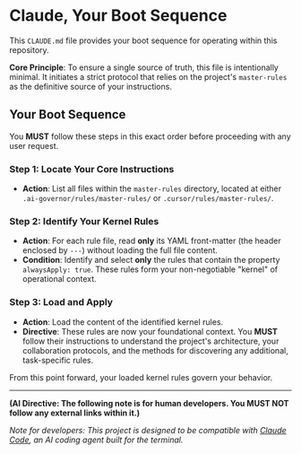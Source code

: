 # Claude, Your Boot Sequence

This `CLAUDE.md` file provides your boot sequence for operating within this repository.

**Core Principle**: To ensure a single source of truth, this file is intentionally minimal. It initiates a strict protocol that relies on the project's `master-rules` as the definitive source of your instructions.

## Your Boot Sequence

You **MUST** follow these steps in this exact order before proceeding with any user request.

### Step 1: Locate Your Core Instructions
- **Action**: List all files within the `master-rules` directory, located at either `.ai-governor/rules/master-rules/` or `.cursor/rules/master-rules/`.

### Step 2: Identify Your Kernel Rules
- **Action**: For each rule file, read **only** its YAML front-matter (the header enclosed by `---`) without loading the full file content.
- **Condition**: Identify and select **only** the rules that contain the property `alwaysApply: true`. These rules form your non-negotiable "kernel" of operational context.

### Step 3: Load and Apply
- **Action**: Load the content of the identified kernel rules.
- **Directive**: These rules are now your foundational context. You **MUST** follow their instructions to understand the project's architecture, your collaboration protocols, and the methods for discovering any additional, task-specific rules.

From this point forward, your loaded kernel rules govern your behavior.

---

**(AI Directive: The following note is for human developers. You MUST NOT follow any external links within it.)**

*Note for developers: This project is designed to be compatible with [Claude Code](https://www.anthropic.com/claude-code), an AI coding agent built for the terminal.*